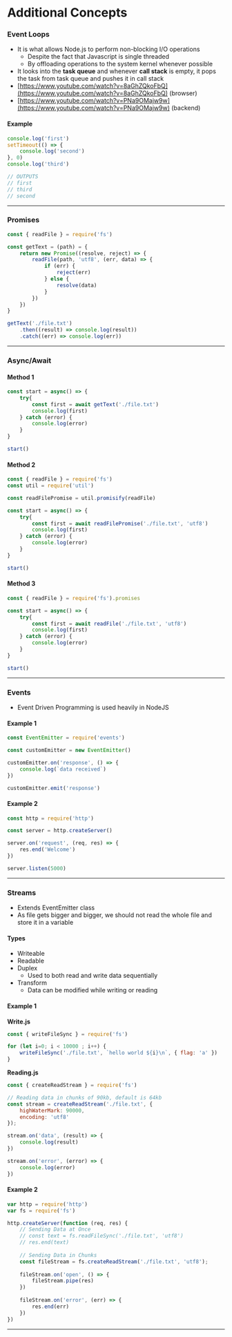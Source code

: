 # Additional Concepts

### Event Loops

* It is what allows Node.js to perform non-blocking I/O operations
  * Despite the fact that Javascript is single threaded
  * By offloading operations to the system kernel whenever possible
* It looks into the **task queue** and whenever **call stack** is empty, it pops the task from task queue and pushes it in call stack
* [https://www.youtube.com/watch?v=8aGhZQkoFbQ](https://www.youtube.com/watch?v=8aGhZQkoFbQ) (browser)
* [https://www.youtube.com/watch?v=PNa9OMajw9w](https://www.youtube.com/watch?v=PNa9OMajw9w) (backend)

#### Example

```js
console.log('first')
setTimeout(() => {
	console.log('second')
}, 0)
console.log('third')

// OUTPUTS
// first
// third
// second
```

***

### Promises

```js
const { readFile } = require('fs')

const getText = (path) = {
	return new Promise((resolve, reject) => {
		readFile(path, 'utf8', (err, data) => {
			if (err) {
				reject(err)
			} else {
				resolve(data)
			}
		})
	})
}

getText('./file.txt')
	.then((result) => console.log(result))
	.catch((err) => console.log(err))
```

***

### Async/Await

#### Method 1

```js
const start = async() => {
	try{
		const first = await getText('./file.txt')
		console.log(first)
	} catch (error) {
		console.log(error)
	}
}

start()
```

#### Method 2

```js
const { readFile } = require('fs')
const util = require('util')

const readFilePromise = util.promisify(readFile)

const start = async() => {
	try{
		const first = await readFilePromise('./file.txt', 'utf8')
		console.log(first)
	} catch (error) {
		console.log(error)
	}
}

start()
```

#### Method 3

```js
const { readFile } = require('fs').promises

const start = async() => {
	try{
		const first = await readFile('./file.txt', 'utf8')
		console.log(first)
	} catch (error) {
		console.log(error)
	}
}

start()
```

***

### Events

* Event Driven Programming is used heavily in NodeJS

#### Example 1

```js
const EventEmitter = require('events')

const customEmitter = new EventEmitter()

customEmitter.on('response', () => {
	console.log(`data received`)
})

customEmitter.emit('response')
```

#### Example 2

```js
const http = require('http')

const server = http.createServer()

server.on('request', (req, res) => {
	res.end('Welcome')
})

server.listen(5000)
```

***

### Streams

* Extends EventEmitter class
* As file gets bigger and bigger, we should not read the whole file and store it in a variable

#### Types

* Writeable
* Readable
* Duplex
  * Used to both read and write data sequentially
* Transform
  * Data can be modified while writing or reading

#### Example 1

**Write.js**

```js
const { writeFileSync } = require('fs')

for (let i=0; i < 10000 ; i++) {
	writeFileSync('./file.txt', `hello world ${i}\n`, { flag: 'a' })
}
```

**Reading.js**

```js
const { createReadStream } = require('fs')

// Reading data in chunks of 90kb, default is 64kb
const stream = createReadStream('./file.txt', {
	highWaterMark: 90000,
	encoding: 'utf8'
});

stream.on('data', (result) => {
	console.log(result)
})

stream.on('error', (error) => {
	console.log(error)
})
```

#### Example 2

```js
var http = require('http')
var fs = require('fs')

http.createServer(function (req, res) {
	// Sending Data at Once
	// const text = fs.readFileSync('./file.txt', 'utf8')
	// res.end(text)
	
	// Sending Data in Chunks
	const fileStream = fs.createReadStream('./file.txt', 'utf8');
	
	fileStream.on('open', () => {
		fileStream.pipe(res)
	})
	
	fileStream.on('error', (err) => {
		res.end(err)
	})
})
```

***
